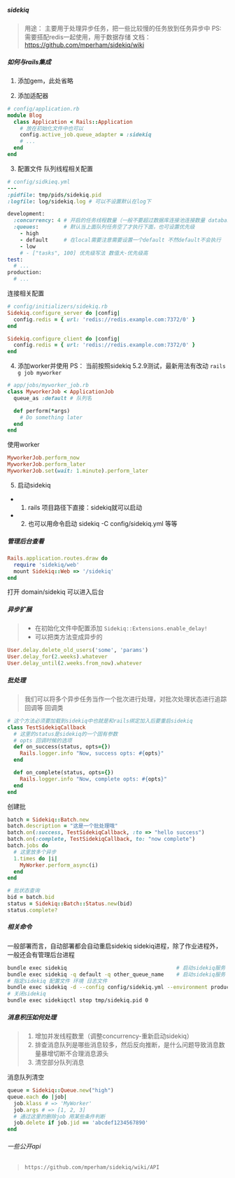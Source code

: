 ##### sidekiq
> 用途： 主要用于处理异步任务，把一些比较慢的任务放到任务异步中
> PS: 需要搭配redis一起使用，用于数据存储
> 文档： https://github.com/mperham/sidekiq/wiki


##### 如何与rails集成
1. 添加gem，此处省略

2. 添加适配器
```ruby
# config/application.rb
module Blog
  class Application < Rails::Application
    # 放在初始化文件中也可以
    config.active_job.queue_adapter = :sidekiq
    # ...
  end
end
```

3. 配置文件
队列线程相关配置
```ruby
# config/sidkieq.yml
---
:pidfile: tmp/pids/sidekiq.pid
:logfile: log/sidekiq.log # 可以不设置默认在log下

development:
  :concurrency: 4 # 开启的任务线程数量（一般不要超过数据库连接池连接数量 database.yml pool值）
  :queues:        # 默认当上面队列任务空了才执行下面，也可设置优先级
    - high
    - default     # 在local需要注意需要设置一个default 不然default不会执行
    - low
    # - ["tasks", 100] 优先级写法 数值大-优先级高
test:
  # ...
production:
  # ...
```

连接相关配置
```ruby
# config/initializers/sidekiq.rb
Sidekiq.configure_server do |config|
  config.redis = { url: 'redis://redis.example.com:7372/0' }
end

Sidekiq.configure_client do |config|
  config.redis = { url: 'redis://redis.example.com:7372/0' }
end
```

4. 添加worker并使用
PS： 当前按照sidekiq 5.2.9测试，最新用法有改动
`rails g job myworker`
```ruby
# app/jobs/myworker_job.rb
class MyworkerJob < ApplicationJob
  queue_as :default # 队列名

  def perform(*args)
    # Do something later
  end
end
```
使用worker
```ruby
MyworkerJob.perform_now 
MyworkerJob.perform_later
MyworkerJob.set(wait: 1.minute).perform_later
```

5. 启动sidekiq
- 1. rails 项目路径下直接：sidekiq就可以启动
- 2. 也可以用命令启动 sidekiq -C config/sidekiq.yml 等等

##### 管理后台查看
```ruby
Rails.application.routes.draw do
  require 'sidekiq/web'
  mount Sidekiq::Web => '/sidekiq'
end
```
打开 domain/sidekiq 可以进入后台

##### 异步扩展
> - 在初始化文件中配置添加 `Sidekiq::Extensions.enable_delay! `
> - 可以把类方法变成异步的
```ruby
User.delay.delete_old_users('some', 'params')
User.delay_for(2.weeks).whatever
User.delay_until(2.weeks.from_now).whatever
```

##### 批处理
> 我们可以将多个异步任务当作一个批次进行处理，对批次处理状态进行追踪回调等
回调类
```ruby
# 这个方法必须要加载到sidekiq中也就是和rails绑定加入后要重启sidekiq
class TestSidekiqCallback
  # 这里的status是sidekiq的一个固有参数
  # opts 回调时候的选项
  def on_success(status, opts={})
    Rails.logger.info "Now, success opts: #{opts}"
  end

  def on_complete(status, opts={})
    Rails.logger.info "Now, complete opts: #{opts}"
  end
end
```
创建批
```ruby
batch = Sidekiq::Batch.new
batch.description = "这是一个批处理哦"
batch.on(:success, TestSidekiqCallback, :to => "hello success")
batch.on(:complete, TestSidekiqCallback, to: "now complete")
batch.jobs do
  # 这里放多个异步
  1.times do |i|
    MyWorker.perform_async(i)
  end
end

# 批状态查询
bid = batch.bid
status = Sidekiq::Batch::Status.new(bid)
status.complete?
```

##### 相关命令
一般部署而言，自动部署都会自动重启sidekiq
sidekiq进程，除了作业进程外，一般还会有管理后台进程
```bash
bundle exec sidekiq                                   # 启动sidekiq服务 (根据 config/sidekiq.yml)
bundle exec sidekiq -q default -q other_queue_name    # 启动sidekiq服务（队列：default 和 other_queue_name)
# 指定sidekiq 配置文件 环境 日志文件
bundle exec sidekiq -d --config config/sidekiq.yml --environment production --logfile log/sidekiq.log &
# 关闭sidekiq
bundle exec sidekiqctl stop tmp/sidekiq.pid 0
```

##### 消息积压如何处理
> 1. 增加并发线程数里（调整concurrency-重新启动sidekiq）
> 2. 排查消息队列是哪些消息较多，然后反向推断，是什么问题导致消息数量暴增切断不合理消息源头
> 3. 清空部分队列消息

消息队列清空
```ruby
queue = Sidekiq::Queue.new("high")
queue.each do |job|
  job.klass # => 'MyWorker'
  job.args # => [1, 2, 3]
  # 通过这里的删除job 用某些条件判断
  job.delete if job.jid == 'abcdef1234567890'
end
```

###### 一些公开api
> `https://github.com/mperham/sidekiq/wiki/API`